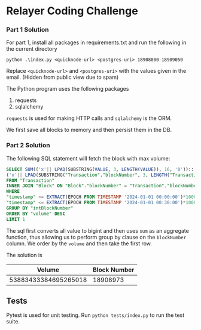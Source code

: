 # Relayer Coding Challenge

### Part 1 Solution

For part 1, install all packages in requirements.txt and run the following in the current directory

```commandline
python .\index.py <quicknode-url> <postgres-uri> 18908800-18909050
```

Replace `<quicknode-url>` and `<postgres-uri>` with the values given in the email. (Hidden from public view due to spam)

The Python program uses the following packages
1. requests
2. sqlalchemy

`requests` is used for making HTTP calls and `sqlalchemy` is the ORM.

We first save all blocks to memory and then persist them in the DB.  


### Part 2 Solution

The following SQL statement will fetch the block with max volume:
```sql
SELECT SUM(('x'|| LPAD(SUBSTRING(VALUE, 3, LENGTH(VALUE)), 16, '0')):: BIT(64):: BIGINT) AS volume, 
('x'|| LPAD(SUBSTRING("Transaction"."blockNumber", 3, LENGTH("Transaction"."blockNumber")), 16, '0')):: BIT(64):: BIGINT AS "intBlockNumber"
FROM "Transaction"
INNER JOIN "Block" ON "Block"."blockNumber" = "Transaction"."blockNumber"
WHERE 
"timestamp" >= EXTRACT(EPOCH FROM TIMESTAMP '2024-01-01 00:00:00')*1000 AND 
"timestamp" <= EXTRACT(EPOCH FROM TIMESTAMP '2024-01-01 00:30:00')*1000
GROUP BY "intBlockNumber"
ORDER BY "volume" DESC
LIMIT 1
```

The sql first converts all value to bigint and then uses `sum` as an aggregate function, thus allowing us to perform group by clause on the `blockNumber` column.
We order by the `volume` and then take the first row.

The solution is 

 Volume               | Block Number 
----------------------|--------------
 53883433384695265018 | 18908973     


## Tests

Pytest is used for unit testing. Run `python tests/index.py` to run the test suite.